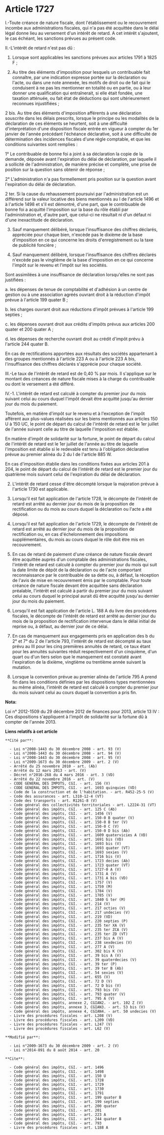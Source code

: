 # Article 1727

I.-Toute créance de nature fiscale, dont l'établissement ou le recouvrement incombe aux administrations fiscales, qui n'a pas
été acquittée dans le délai légal donne lieu au versement d'un intérêt de retard. A cet intérêt s'ajoutent, le cas échéant,
les sanctions prévues au présent code. 

II.-L'intérêt de retard n'est pas dû : 

1. Lorsque sont applicables les sanctions prévues aux articles 1791 à 1825 F ; 

2. Au titre des éléments d'imposition pour lesquels un contribuable fait connaître, par une indication expresse portée sur la
déclaration ou l'acte, ou dans une note annexée, les motifs de droit ou de fait qui le conduisent à ne pas les mentionner en
totalité ou en partie, ou à leur donner une qualification qui entraînerait, si elle était fondée, une taxation atténuée, ou
fait état de déductions qui sont ultérieurement reconnues injustifiées ; 

2 bis. Au titre des éléments d'imposition afférents à une déclaration souscrite dans les délais prescrits, lorsque le
principe ou les modalités de la déclaration de ces éléments se heurtent, soit à une difficulté d'interprétation d'une
disposition fiscale entrée en vigueur à compter du 1er janvier de l'année précédant l'échéance déclarative, soit à une
difficulté de détermination des incidences fiscales d'une règle comptable, et que les conditions suivantes sont remplies : 

1° Le contribuable de bonne foi a joint à sa déclaration la copie de la demande, déposée avant l'expiration du délai de
déclaration, par laquelle il a sollicité de l'administration, de manière précise et complète, une prise de position sur la
question sans obtenir de réponse ; 

2° L'administration n'a pas formellement pris position sur la question avant l'expiration du délai de déclaration. 

2 ter. Si la cause du rehaussement poursuivi par l'administration est un différend sur la valeur locative des biens
mentionnés au I de l'article 1496 et à l'article 1498 et s'il est démontré, d'une part, que le contribuable de bonne foi a
acquitté l'imposition sur la base du rôle établi par l'administration et, d'autre part, que celui-ci ne résultait ni d'un
défaut ni d'une inexactitude de déclaration. 

3. Sauf manquement délibéré, lorsque l'insuffisance des chiffres déclarés, appréciée pour chaque bien, n'excède pas le
dixième de la base d'imposition en ce qui concerne les droits d'enregistrement ou la taxe de publicité foncière ; 

4. Sauf manquement délibéré, lorsque l'insuffisance des chiffres déclarés n'excède pas le vingtième de la base d'imposition
en ce qui concerne l'impôt sur le revenu et l'impôt sur les sociétés. 

Sont assimilées à une insuffisance de déclaration lorsqu'elles ne sont pas justifiées : 

a. les dépenses de tenue de comptabilité et d'adhésion à un centre de gestion ou à une association agréés ouvrant droit à la
réduction d'impôt prévue à l'article 199 quater B ; 

b. les charges ouvrant droit aux réductions d'impôt prévues à l'article 199 septies ; 

c. les dépenses ouvrant droit aux crédits d'impôts prévus aux articles 200 quater et 200 quater A ; 

d. les dépenses de recherche ouvrant droit au crédit d'impôt prévu à l'article 244 quater B. 

En cas de rectifications apportées aux résultats des sociétés appartenant à des groupes mentionnés à l'article 223 A ou à
l'article 223 A bis, l'insuffisance des chiffres déclarés s'apprécie pour chaque société. 

III.-Le taux de l'intérêt de retard est de 0,40 % par mois. Il s'applique sur le montant des créances de nature fiscale mises
à la charge du contribuable ou dont le versement a été différé. 

IV.-1. L'intérêt de retard est calculé à compter du premier jour du mois suivant celui au cours duquel l'impôt devait être
acquitté jusqu'au dernier jour du mois du paiement. 

Toutefois, en matière d'impôt sur le revenu et à l'exception de l'impôt afférent aux plus-values réalisées sur les biens
mentionnés aux articles 150 U à 150 UC, le point de départ du calcul de l'intérêt de retard est le 1er juillet de l'année
suivant celle au titre de laquelle l'imposition est établie. 

En matière d'impôt de solidarité sur la fortune, le point de départ du calcul de l'intérêt de retard est le 1er juillet de
l'année au titre de laquelle l'imposition est établie si le redevable est tenu à l'obligation déclarative prévue au premier
alinéa du 2 du I de l'article 885 W. 

En cas d'imposition établie dans les conditions fixées aux articles 201 à 204, le point de départ du calcul de l'intérêt de
retard est le premier jour du quatrième mois suivant celui de l'expiration du délai de déclaration. 

2. L'intérêt de retard cesse d'être décompté lorsque la majoration prévue à l'article 1730 est applicable. 

3. Lorsqu'il est fait application de l'article 1728, le décompte de l'intérêt de retard est arrêté au dernier jour du mois de
la proposition de rectification ou du mois au cours duquel la déclaration ou l'acte a été déposé. 

4. Lorsqu'il est fait application de l'article 1729, le décompte de l'intérêt de retard est arrêté au dernier jour du mois de
la proposition de rectification ou, en cas d'échelonnement des impositions supplémentaires, du mois au cours duquel le rôle
doit être mis en recouvrement. 

5. En cas de retard de paiement d'une créance de nature fiscale devant être acquittée auprès d'un comptable des
administrations fiscales, l'intérêt de retard est calculé à compter du premier jour du mois qui suit la date limite de dépôt
de la déclaration ou de l'acte comportant reconnaissance par le contribuable de sa dette ou, à défaut, la réception de l'avis
de mise en recouvrement émis par le comptable. Pour toute créance de nature fiscale devant être acquittée sans déclaration
préalable, l'intérêt est calculé à partir du premier jour du mois suivant celui au cours duquel le principal aurait dû être
acquitté jusqu'au dernier jour du mois du paiement. 

6. Lorsqu'il est fait application de l'article L. 188 A du livre des procédures fiscales, le décompte de l'intérêt de retard
est arrêté au dernier jour du mois de la proposition de rectification intervenue dans le délai initial de reprise ou, à
défaut, au dernier jour de ce délai. 

7. En cas de manquement aux engagements pris en application des b du 2° et 7° du 2 de l'article 793, l'intérêt de retard est
décompté au taux prévu au III pour les cinq premières annuités de retard, ce taux étant pour les annuités suivantes réduit
respectivement d'un cinquième, d'un quart ou d'un tiers selon que le manquement est constaté avant l'expiration de la
dixième, vingtième ou trentième année suivant la mutation. 

8. Lorsque la convention prévue au premier alinéa de l'article 795 A prend fin dans les conditions définies par les
dispositions types mentionnées au même alinéa, l'intérêt de retard est calculé à compter du premier jour du mois suivant
celui au cours duquel la convention a pris fin.

**Nota:**

Loi n° 2012-1509 du 29 décembre 2012 de finances pour 2013, article 13 IV : Ces dispositions s'appliquent à l'impôt de
solidarité sur la fortune dû à compter de l'année 2013.

**Liens relatifs à cet article**

	**Cité par**:

	  - Loi n°2008-1443 du 30 décembre 2008 - art. 93 (V)
	  - Loi n°2008-1443 du 30 décembre 2008 - art. 94 (V)
	  - Loi n°2008-1443 du 30 décembre 2008 - art. 95 (V)
	  - Loi n°2009-1673 du 30 décembre 2009 - art. 2 (V)
	  - Arrêté du 25 novembre 2010 - art. (Ab)
	  - Arrêté du 12 mars 2013 - art. (V)
	  - Décret n°2016-268 du 4 mars 2016 - art. 3 (VD)
	  - Arrêté du 22 novembre 2016 - art. (V)
	  - CODE GENERAL DES IMPOTS, CGI. - art. 156 (V)
	  - CODE GENERAL DES IMPOTS, CGI. - art. 1693 quinquies (VD)
	  - Code de la construction et de l'habitation. - art. R452-25-5 (V)
	  - Code des assurances - art. L310-12-4 (VT)
	  - Code des transports - art. R1261-8 (V)
	  - Code général des collectivités territoriales - art. L2224-31 (VT)
	  - Code général des impôts, CGI. - art. 125 C (Ab)
	  - Code général des impôts, CGI. - art. 1456 (V)
	  - Code général des impôts, CGI. - art. 150-0 B quater (V)
	  - Code général des impôts, CGI. - art. 150-0 B ter (V)
	  - Code général des impôts, CGI. - art. 150-0 C (V)
	  - Code général des impôts, CGI. - art. 150-0 D bis (Ab)
	  - Code général des impôts, CGI. - art. 1609 quatervicies A (VD)
	  - Code général des impôts, CGI. - art. 1691 bis (VD)
	  - Code général des impôts, CGI. - art. 1693 bis (V)
	  - Code général des impôts, CGI. - art. 1693 quater (VT)
	  - Code général des impôts, CGI. - art. 1693 sexies (V)
	  - Code général des impôts, CGI. - art. 1716 bis (V)
	  - Code général des impôts, CGI. - art. 1723 decies (Ab)
	  - Code général des impôts, CGI. - art. 1723 quater (VT)
	  - Code général des impôts, CGI. - art. 1727-0 A (V)
	  - Code général des impôts, CGI. - art. 1731 A (V)
	  - Code général des impôts, CGI. - art. 1731 A bis (VD)
	  - Code général des impôts, CGI. - art. 1757 (V)
	  - Code général des impôts, CGI. - art. 1759 (M)
	  - Code général des impôts, CGI. - art. 1784 (V)
	  - Code général des impôts, CGI. - art. 1785 (V)
	  - Code général des impôts, CGI. - art. 1840 G ter (M)
	  - Code général des impôts, CGI. - art. 214 (V)
	  - Code général des impôts, CGI. - art. 217 octies (V)
	  - Code général des impôts, CGI. - art. 217 undecies (V)
	  - Code général des impôts, CGI. - art. 219 (VD)
	  - Code général des impôts, CGI. - art. 220 septies (P)
	  - Code général des impôts, CGI. - art. 235 ter XA (V)
	  - Code général des impôts, CGI. - art. 235 ter ZCA (V)
	  - Code général des impôts, CGI. - art. 235 ter ZD (VT)
	  - Code général des impôts, CGI. - art. 237 bis A (V)
	  - Code général des impôts, CGI. - art. 238 sexdecies (V)
	  - Code général des impôts, CGI. - art. 277 A (V)
	  - Code général des impôts, CGI. - art. 302 bis K (V)
	  - Code général des impôts, CGI. - art. 39 bis A (V)
	  - Code général des impôts, CGI. - art. 39 quaterdecies (V)
	  - Code général des impôts, CGI. - art. 39 ter (P)
	  - Code général des impôts, CGI. - art. 39 ter B (Ab)
	  - Code général des impôts, CGI. - art. 54 sexies (V)
	  - Code général des impôts, CGI. - art. 655 (V)
	  - Code général des impôts, CGI. - art. 72 D (V)
	  - Code général des impôts, CGI. - art. 72 D bis (V)
	  - Code général des impôts, CGI. - art. 793 bis (V)
	  - Code général des impôts, CGI. - art. 793 quater (V)
	  - Code général des impôts, CGI. - art. 795 A (V)
	  - Code général des impôts, annexe 2, CGIAN2. - art. 102 Z (V)
	  - Code général des impôts, annexe 3, CGIAN3. - art. 53 bis (V)
	  - Code général des impôts, annexe 4, CGIAN4. - art. 50 undecies (V)
	  - Livre des procédures fiscales - art. L208 (V)
	  - Livre des procédures fiscales - art. L209 (VD)
	  - Livre des procédures fiscales - art. L247 (V)
	  - Livre des procédures fiscales - art. L62 (V)

	**Modifié par**:

	  - Loi n°2009-1673 du 30 décembre 2009 - art. 2 (V)
	  - Loi n°2014-891 du 8 août 2014 - art. 20

	**Cite**:

	  - Code général des impôts, CGI. - art. 1496
	  - Code général des impôts, CGI. - art. 1498
	  - Code général des impôts, CGI. - art. 150 U
	  - Code général des impôts, CGI. - art. 1728
	  - Code général des impôts, CGI. - art. 1729
	  - Code général des impôts, CGI. - art. 1730
	  - Code général des impôts, CGI. - art. 1791
	  - Code général des impôts, CGI. - art. 199 quater B
	  - Code général des impôts, CGI. - art. 199 septies
	  - Code général des impôts, CGI. - art. 200 quater
	  - Code général des impôts, CGI. - art. 201
	  - Code général des impôts, CGI. - art. 223 A
	  - Code général des impôts, CGI. - art. 244 quater B
	  - Code général des impôts, CGI. - art. 793
	  - Livre des procédures fiscales - art. L188 A
